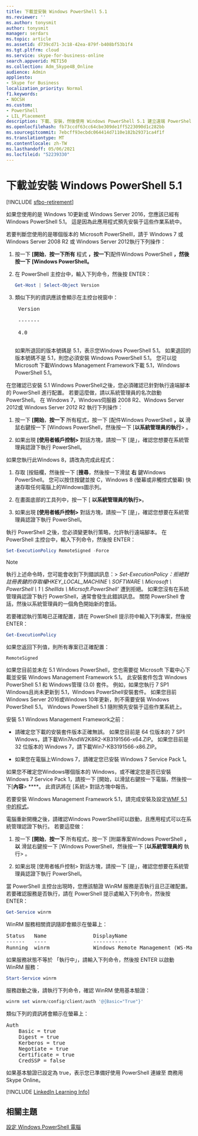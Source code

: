 ```yaml
---
title: 下載並安裝 Windows PowerShell 5.1
ms.reviewer: ''
ms.author: tonysmit
author: tonysmit
manager: serdars
ms.topic: article
ms.assetid: d739cd71-3c18-42ea-879f-b408bf53b1f4
ms.tgt.pltfrm: cloud
ms.service: skype-for-business-online
search.appverid: MET150
ms.collection: Adm_Skype4B_Online
audience: Admin
appliesto:
- Skype for Business
localization_priority: Normal
f1.keywords:
- NOCSH
ms.custom:
- PowerShell
- LIL_Placement
description: 下載、安裝，然後使用 Windows PowerShell 5.1 建立遠端 PowerShell 會話，以連線至 商務用 Skype Online。
ms.openlocfilehash: fb73ccdf63cc64cbe309de1ff5223090d1c282bb
ms.sourcegitcommit: 7ebcff93ecbdc064414d7110e182b29371ca4f1f
ms.translationtype: MT
ms.contentlocale: zh-TW
ms.lasthandoff: 05/06/2021
ms.locfileid: "52239330"
---
```

# <a name="download-and-install-windows-powershell-51"></a>下載並安裝 Windows PowerShell 5.1

[!INCLUDE [sfbo-retirement](../../Hub/includes/sfbo-retirement.md)]

如果您使用的是 Windows 10更新或 Windows Server 2016，您應該已經有 Windows PowerShell 5.1。 這是因為此應用程式預先安裝于這些作業系統中。
  
若要判斷您使用的是哪個版本的 Microsoft PowerShelll，請于 Windows 7 或 Windows Server 2008 R2 或 Windows Server 2012執行下列操作：
  
1. 按一下 **[開始**，**按一下所有** 程式 **，按一下**[配件Windows PowerShell **，然後按一下** **[Windows PowerShell。**
    
2. 在 PowerShell 主控台中，輸入下列命令，然後按 ENTER：
    
   ```PowerShell
   Get-Host | Select-Object Version
   ```

3. 類似下列的資訊應該會顯示在主控台視窗中：
    
    <pre>
    Version <BR>
    ------- <BR>
    4.0
    </pre>

    如果所退回的版本號碼是 5.1，表示您Windows PowerShell 5.1。 如果退回的版本號碼不是 5.1，則您必須安裝 Windows PowerShell 5.1。 您可以從 Microsoft 下載Windows Management Framework下載 5.1，Windows PowerShell 5.1。 [](https://www.microsoft.com/download/details.aspx?id=54616)
  
在您確認已安裝 5.1 Windows PowerShell之後，您必須確認已針對執行遠端腳本的 PowerShell 進行配置。 若要這麼做，請以系統管理員的名次啟動 PowerShell。 在 Windows 7，Windows伺服器 2008 R2、Windows Server 2012或 Windows Server 2012 R2 執行下列操作：
  
1. 按一下 **[開始**，**按一下** 所有程式，按一下 [配件Windows PowerShell **，以** 滑鼠右鍵按一下 [Windows PowerShell，然後按一下 [**以系統管理員的執行**> 。
    
2. 如果出現 **[使用者帳戶控制>** 對話方塊，請按一下 [是」，確認您想要在系統管理員認證下執行 PowerShell。
    
如果您執行此Windows 8，請改為完成此程式：
  
1. 存取 [按鈕欄，然後按一下 [**搜尋**，然後按一下滑鼠 **右** 鍵Windows PowerShell。 您可以按住按鍵並按 C，Windows 8 (螢幕或非觸控式螢幕) 快速存取任何電腦上的Windows圖示列。
    
2. 在畫面底部的工具列中，按一下 [ **以系統管理員的執行>**。
    
3. 如果出現 **[使用者帳戶控制>** 對話方塊，請按一下 [是」，確認您想要在系統管理員認證下執行 PowerShell。
    
執行 PowerShell 之後，您必須變更執行策略，允許執行遠端腳本。 在 PowerShell 主控台中，輸入下列命令，然後按 ENTER：
```PowerShell
Set-ExecutionPolicy RemoteSigned -Force
```
   
 
> [!NOTE]
> 執行上述命令時，您可能會收到下列錯誤訊息：> *Set-ExecutionPolicy：拒絕對註冊表鍵的存取權HKEY_LOCAL_MACHINE \\ SOFTWARE \\ Microsoft \\ PowerShell \\ 1 \\ ShellIds \\ Micrsoft.PowerShell'* 遭到拒絕。 如果您沒有在系統管理員認證下執行 PowerShell，通常會發生此錯誤訊息。 關閉 PowerShell 會話，然後以系統管理員的一個角色開始新的會話。
 
若要確認執行策略已正確配置，請在 PowerShell 提示符中輸入下列專案，然後按 ENTER：
  
```PowerShell
Get-ExecutionPolicy
```

如果您返回下列值，則所有專案已正確配置：
  
`RemoteSigned`

如果您目前並未在 5.1 Windows PowerShell，您也需要從 Microsoft 下載中心下載並安裝 Windows Management Framework 5.1。 此安裝套件包含 Windows PowerShell 5.1 和 Windows管理 (3.0) 套件。 例如，如果您執行 7 SP1 Windows且尚未更新到 5.1，Windows PowerShell安裝套件。 如果您目前Windows Server 2016或Windows 10年更新，則不需要安裝 Windows PowerShell 5.1。 Windows PowerShell 5.1 隨附預先安裝于這些作業系統上。
  
安裝 5.1 Windows Management Framework之前：
  
- 請確定您下載的安裝套件版本正確無誤。 如果您目前是 64 位版本的 7 SP1 Windows，請下載Win7AndW2K8R2-KB3191566-x64.ZIP。 如果您目前是 32 位版本的 Windows 7，請下載Win7-KB3191566-x86.ZIP。
    
- 如果您在電腦上Windows 7，請確定您已安裝 Windows 7 Service Pack 1。

如果您不確定您Windows哪個版本的 Windows，或不確定您是否已安裝 Windows 7 Service Pack 1，請按一下 [開始，以滑鼠右鍵按一下電腦，然後按一下[**內容**> ****。 此資訊將在 [系統> 對話方塊中報告。
  
若要安裝 Windows Management Framework 5.1，請完成安裝及設定[WMF 5.1 中的程式](/powershell/scripting/wmf/setup/install-configure)。
  
電腦重新開機之後，請確認Windows PowerShell可以啟動，且應用程式可以在系統管理認證下執行。 若要這麼做：
  
1. 按一下 **[開始**，**按一下** 所有程式，按一下 [附屬專案Windows PowerShell **，以** 滑鼠右鍵按一下 [Windows PowerShell，然後按一下 [**以系統管理員的** 執行> 。
    
2. 如果出現 [使用者帳戶控制> 對話方塊，請按一下 [是」，確認您想要在系統管理員認證下執行 PowerShell。
    
當 PowerShell 主控台出現時，您應該驗證 WinRM 服務是否執行且已正確配置。 若要確認服務是否執行，請在 PowerShell 提示處輸入下列命令，然後按 ENTER：
  
```PowerShell
Get-Service winrm
```

WinRM 服務相關資訊隨即會顯示在螢幕上：
  
<pre>
Status   Name               DisplayName
------   ----               -----------
Running  winrm              Windows Remote Management (WS-Manag...
</pre>

如果服務狀態不等於 「執行中」，請輸入下列命令，然後按 ENTER 以啟動 WinRM 服務：
  
```PowerShell
Start-Service winrm
```

服務啟動之後，請執行下列命令，確認 WinRM 使用基本驗證：
  
```PowerShell
winrm set winrm/config/client/auth '@{Basic="True"}'
```

類似下列的資訊將會顯示在螢幕上：
  
<pre>
Auth
    Basic = true
    Digest = true
    Kerberos = true
    Negotiate = true
    Certificate = true
    CredSSP = false
</pre>

如果基本驗證已設定為 true，表示您已準備好使用 PowerShell 連線至 商務用 Skype Online。
  
[!INCLUDE [LinkedIn Learning Info](../../common/office/linkedin-learning-info.md)]
   
## <a name="related-topics"></a>相關主題
[設定 Windows PowerShell 電腦](set-up-your-computer-for-windows-powershell.md) 

  
